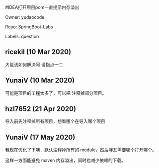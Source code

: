 #IDEA打开项目pom一直提示内存溢出

Owner: yudaocode

Repo: SpringBoot-Labs

Labels: question 

## ricekil (10 Mar 2020)

大佬该如何解决阿  请指点一二

## YunaiV (10 Mar 2020)

可能是项目的工程太多了，可以把 <modules /> 注释掉部分项目。

## hzl7652 (21 Apr 2020)

导入前先注释掉所有项目，想看哪个在导入哪个项目

## YunaiV (17 May 2020)

我现在优化了下噢，默认注释掉所有的 module，然后胖友需要哪个打开哪个。

这样一方面能避免 maven 内存溢出，同时也减少依赖的下载。

